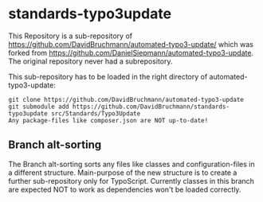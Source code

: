 standards-typo3update
=====================

This Repository is a sub-repository of https://github.com/DavidBruchmann/automated-typo3-update/
which was forked from https://github.com/DanielSiepmann/automated-typo3-update.
The original repository never had a subrepository.

This sub-repository has to be loaded in the right directory of automated-typo3-update:
```
git clone https://github.com/DavidBruchmann/automated-typo3-update
git submodule add https://github.com/DavidBruchmann/standards-typo3update src/Standards/Typo3Update
Any package-files like composer.json are NOT up-to-date!
```

Branch alt-sorting
------------------
The Branch alt-sorting sorts any files like classes and configuration-files
in a different structure.
Main-purpose of the new structure is to create a further sub-repository only for TypoScript.
Currently classes in this branch are expected NOT to work as dependencies won't be loaded correctly.
